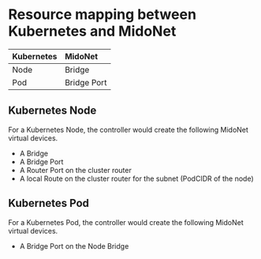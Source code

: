 Resource mapping between Kubernetes and MidoNet
===============================================

| Kubernetes | MidoNet     |
|:-----------|:------------|
| Node       | Bridge      |
| Pod        | Bridge Port |

Kubernetes Node
---------------

For a Kubernetes Node, the controller would create the following MidoNet
virtual devices.

- A Bridge
- A Bridge Port
- A Router Port on the cluster router
- A local Route on the cluster router for the subnet (PodCIDR of the node)

Kubernetes Pod
--------------

For a Kubernetes Pod, the controller would create the following MidoNet
virtual devices.

- A Bridge Port on the Node Bridge
